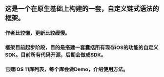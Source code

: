 
## 这是一个在原生基础上构建的一套，自定义链式语法的框架。

### 作者比较懒，更新比较缓慢。

### 框架目前起步阶段，目的是搭建一套囊括所有现存iOS的功能的自定义SDK。目前所有代码开源，后期会做成SDK。

### 已建iOS 11库列表，每个库会做Demo，介绍使用方法。

